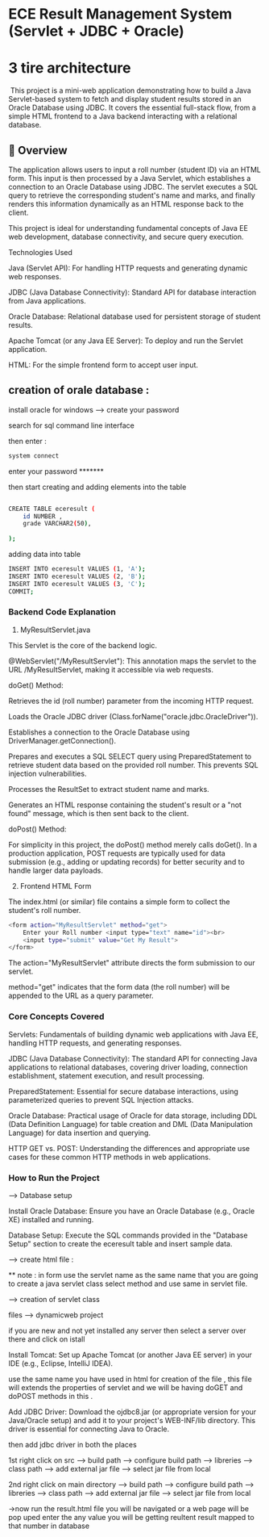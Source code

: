 # ECE Result Management System (Servlet + JDBC + Oracle)

# 3 tire architecture 

<img> 
This project is a mini-web application demonstrating how to build a Java Servlet-based system to fetch and display student results stored in an Oracle Database using JDBC. It covers the essential full-stack flow, from a simple HTML frontend to a Java backend interacting with a relational database.

## 🚀 Overview

The application allows users to input a roll number (student ID) via an HTML form. This input is then processed by a Java Servlet, which establishes a connection to an Oracle Database using JDBC. The servlet executes a SQL query to retrieve the corresponding student's name and marks, and finally renders this information dynamically as an HTML response back to the client.

This project is ideal for understanding fundamental concepts of Java EE web development, database connectivity, and secure query execution.


Technologies Used

Java (Servlet API): For handling HTTP requests and generating dynamic web responses.

JDBC (Java Database Connectivity): Standard API for database interaction from Java applications.

Oracle Database: Relational database used for persistent storage of student results.

Apache Tomcat (or any Java EE Server): To deploy and run the Servlet application.

HTML: For the simple frontend form to accept user input.

## creation of orale database :

install oracle for windows  --> create your password 

search for sql command line interface 

then enter :

```bash
system connect
```

enter your password *******

then start creating and adding elements into the table 

```bash

CREATE TABLE eceresult (
    id NUMBER ,
    grade VARCHAR2(50),
   
);
```
adding data into table 
```bash
INSERT INTO eceresult VALUES (1, 'A');
INSERT INTO eceresult VALUES (2, 'B');
INSERT INTO eceresult VALUES (3, 'C');
COMMIT;

```

### Backend Code Explanation

1. MyResultServlet.java

This Servlet is the core of the backend logic.

@WebServlet("/MyResultServlet"): This annotation maps the servlet to the URL /MyResultServlet, making it accessible via web requests.

doGet() Method:

Retrieves the id (roll number) parameter from the incoming HTTP request.

Loads the Oracle JDBC driver (Class.forName("oracle.jdbc.OracleDriver")).

Establishes a connection to the Oracle Database using DriverManager.getConnection().

Prepares and executes a SQL SELECT query using PreparedStatement to retrieve student data based on the provided roll number. This prevents SQL injection vulnerabilities.

Processes the ResultSet to extract student name and marks.

Generates an HTML response containing the student's result or a "not found" message, which is then sent back to the client.

doPost() Method:

For simplicity in this project, the doPost() method merely calls doGet(). In a production application, POST requests are typically used for data submission (e.g., adding or updating records) for better security and to handle larger
data payloads.

2. Frontend HTML Form
   
The index.html (or similar) file contains a simple form to collect the student's roll number.

```bash
<form action="MyResultServlet" method="get">
    Enter your Roll number <input type="text" name="id"><br>
    <input type="submit" value="Get My Result">
</form>
```

The action="MyResultServlet" attribute directs the form submission to our servlet.

method="get" indicates that the form data (the roll number) will be appended to the URL as a query parameter.

### Core Concepts Covered

Servlets: Fundamentals of building dynamic web applications with Java EE, handling HTTP requests, and generating responses.

JDBC (Java Database Connectivity): The standard API for connecting Java applications to relational databases, covering driver loading, connection establishment, statement execution, and result processing.

PreparedStatement: Essential for secure database interactions, using parameterized queries to prevent SQL Injection attacks.

Oracle Database: Practical usage of Oracle for data storage, including DDL (Data Definition Language) for table creation and DML (Data Manipulation Language) for data insertion and querying.

HTTP GET vs. POST: Understanding the differences and appropriate use cases for these common HTTP methods in web applications.

### How to Run the Project

--> Database setup 

Install Oracle Database: Ensure you have an Oracle Database (e.g., Oracle XE) installed and running.

Database Setup: Execute the SQL commands provided in the "Database Setup" section to create the eceresult table and insert sample data.

--> create html file :

** note : in form use the servlet name as the same name that you are going to create a java servlet class 
select method and use same in servlet file. 

--> creation of servlet class 

files --> dynamicweb project

if you are new and not yet installed any server then select a server over there and click on istall

Install Tomcat: Set up Apache Tomcat (or another Java EE server) in your IDE (e.g., Eclipse, IntelliJ IDEA).

use the same name you have used in html for creation of the file , this file will extends the properties of servlet and we will be having doGET and doPOST methods in this .

Add JDBC Driver: Download the ojdbc8.jar (or appropriate version for your Java/Oracle setup) and add it to your project's WEB-INF/lib directory. This driver is essential for connecting Java to Oracle.

then add jdbc driver in both the places 

1st right click on src --> build path --> configure build path --> libreries --> class path --> add external jar file --> select jar file from local 

2nd right click on main directory --> build path --> configure build path --> libreries --> class path --> add external jar file --> select jar file from local 

->now run the result.html file you will be navigated or a web page will be pop uped enter the any value you will be getting reultent result mapped to that number in database 


